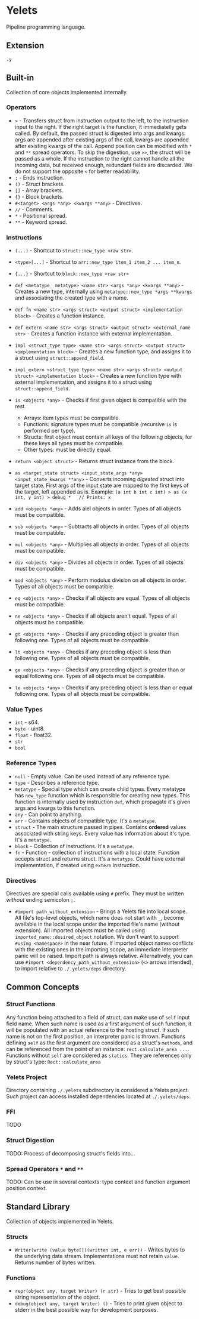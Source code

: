 # Yelets
Pipeline programming language.

## Extension
`.y`

## Built-in
Collection of core objects implemented internally.

### Operators
* `>` - Transfers struct from instruction output to the left, to the instruction input to the right. If the right target is the function, it immediatelly gets called. By default, the passed struct is digested into args and kwargs: args are appended after existing args of the call, kwargs are appended after existing kwargs of the call. Append position can be modified with `*` and `**` spread operators. To skip the digestion, use `>>`, the struct will be passed as a whole. If the instruction to the right cannot handle all the incoming data, but received enough, redundant fields are discarded. We do not support the opposite `<` for better readability.
* `;` - Ends instruction.
* `()` - Struct brackets.
* `[]` - Array brackets.
* `{}` - Block brackets.
* `#<target> <args *any> <kwargs **any>` - Directives.
* `//` - Comments.
* `*` - Positional spread.
* `**` - Keyword spread.

### Instructions
* `(...)` - Shortcut to `struct::new_type <raw str>`.
* `<type>[...]` - Shortcut to `arr::new_type item_1 item_2 ... item_n`.
* `{...}` - Shortcut to `block::new_type <raw str>`
* `def <metatype_ metatype> <name str> <args *any> <kwargs **any>` - Creates a new type, internally using `metatype::new_type *args **kwargs` and associating the created type with a name.
* `def fn <name str> <args struct> <output struct> <implementation block>` - Creates a function instance.
* `def extern <name str> <args struct> <output struct> <external_name str>` - Creates a function instance with external implementation.
* `impl <struct_type type> <name str> <args struct> <output struct> <implementation block>` - Creates a new function type, and assigns it to a struct using `struct::append_field`.
* `impl_extern <struct_type type> <name str> <args struct> <output struct> <implementation block>` - Creates a new function type with external implementation, and assigns it to a struct using `struct::append_field`.

* `is <objects *any>` - Checks if first given object is compatible with the rest.
    * Arrays: item types must be compatible.
    * Functions: signature types must be compatible (recursive `is` is performed per type).
    * Structs: first object must contain all keys of the following objects, for these keys all types must be compatible.
    * Other types: must be directly equal.
* `return <object struct>` - Returns struct instance from the block.
* `as <target_state struct> <input_state_args *any> <input_state_kwargs **any>` - Converts incoming *digested* struct into target state. First args of the input state are mapped to the first keys of the target, left appended as is. Example: `(a int b int c int) > as (x int, y int) > debug *   // Prints: x`

* `add <objects *any>` - Adds alel objects in order. Types of all objects must be compatible.
* `sub <objects *any>` - Subtracts all objects in order. Types of all objects must be compatible.
* `mul <objects *any>` - Multiplies all objects in order. Types of all objects must be compatible.
* `div <objects *any>` - Divides all objects in order. Types of all objects must be compatible.
* `mod <objects *any>` - Perform modulus division on all objects in order. Types of all objects must be compatible.

* `eq <objects *any>` - Checks if all objects are equal. Types of all objects must be compatible.
* `ne <objects *any>` - Checks if all objects aren't equal. Types of all objects must be compatible.
* `gt <objects *any>` - Checks if any preceding object is greater than following one. Types of all objects must be compatible.
* `lt <objects *any>` - Checks if any preceding object is less than following one. Types of all objects must be compatible.
* `ge <objects *any>` - Checks if any preceding object is greater than or equal following one. Types of all objects must be compatible.
* `le <objects *any>` - Checks if any preceding object is less than or equal following one. Types of all objects must be compatible.

### Value Types
* `int` - s64.
* `byte` - uint8.
* `float` - float32.
* `str`
* `bool`

### Reference Types
* `null` - Empty value. Can be used instead of any reference type.
* `type` - Describes a reference type.
* `metatype` - Special type which can create child types. Every metatype has `new_type` function which is responsible for creating new types. This function is internally used by instruction `def`, which propagate it's given args and kwargs to this function.
* `any` - Can point to anything.
* `arr` - Contains objects of compatible type. It's a `metatype`.
* `struct` - The main structure passed in pipes. Contains __ordered__ values associated with string keys. Every value has information about it's type. It's a `metatype`.
* `block` - Collection of instructions. It's a `metatype`.
* `fn` - Function - collection of instructions with a local state. Function accepts struct and returns struct. It's a `metatype`. Could have external implementation, if created using `extern` instruction.

### Directives
Directives are special calls available using `#` prefix. They must be written *without* ending semicolon `;`.

* `#import path_without_extension` - Brings a Yelets file into local scope. All file's top-level objects, which name does not start with `_`, become available in the local scope under the imported file's name (without extension). All imported objects must be called using `imported_name::desired_object` notation. We don't want to support `#using <namespace>` in the near future. If imported object names conflicts with the existing ones in the importing scope, an immediate interpreter panic will be raised. Import path is always relative. Alternatively, you can use `#import <dependency_path_without_extension>` (`<>` arrows intended), to import relative to `./.yelets/deps` directory.

## Common Concepts
### Struct Functions
Any function being attached to a field of struct, can make use of `self` input
field name. When such name is used as a first argument of such function, it will
be populated with an actual reference to the hosting struct. If such name is not on the first position, an interpreter panic is thrown. Functions defining `self` as the first argument are considered as a struct's `methods`, and can be referenced from the point of an instance: `rect.calculate_area ...`. Functions without `self` are considered as `statics`. They are references only by struct's type: `Rect::calculate_area`

### Yelets Project
Directory containing `./.yelets` subdirectory is considered a Yelets project. Such project can access installed dependencies located at `./.yelets/deps`.

### FFI
TODO

### Struct Digestion
TODO: Process of decomposing struct's fields into...

### Spread Operators `*` and `**`
TODO: Can be use in several contexts: type context and function argument position context.

## Standard Library
Collection of objects implemented in Yelets.

### Structs
* `Writer(write (value byte[])(written int, e err))` - Writes bytes to the underlying data stream. Implementations must not retain `value`. Returns number of bytes written.

### Functions
* `repr(object any, target Writer) (r str)` - Tries to get best possible string representation of the object.
* `debug(object any, target Writer) ()` - Tries to print given object to stderr in the best possible way for development purposes.
